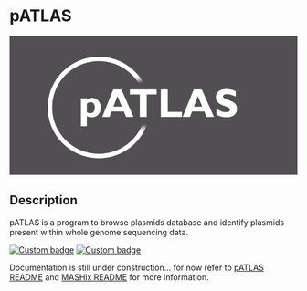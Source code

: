 # pATLAS

![Local Image](docs/gitbook/images/pATLAS_background.png)

## Description

pATLAS is a program to browse plasmids database and identify plasmids present
 within whole genome sequencing data.

[![Custom badge](https://img.shields.io/badge/under-development-yellow.svg)](https://github.com/tiagofilipe12/pATLAS/tree/api)
[![Custom badge](https://img.shields.io/badge/HTS-plasmids-blue.svg)](https://github.com/tiagofilipe12/pATLAS/tree/api)

Documentation is still under construction... for now refer to 
[pATLAS README](https://github.com/tiagofilipe12/pATLAS/blob/api/db_manager/db_app/templates/README.md) and [MASHix README](https://github.com/tiagofilipe12/MASHix/blob/master/README.md) for more information.

